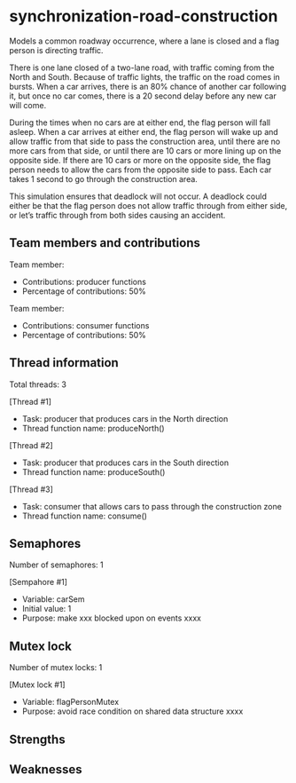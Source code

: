 # synchronization-road-construction
Models a common roadway occurrence, where a lane is closed and a flag person is directing traffic.

There is one lane closed of a two-lane road, with traffic coming from the North and South. Because of traffic lights, the traffic on the road comes in bursts. When a car arrives, there is an 80% chance of another car following it, but once no car comes, there is a 20 second delay before any new car will come.

During the times when no cars are at either end, the flag person will fall asleep. When a car arrives at either end, the flag person will wake up and allow traffic from that side to pass the construction area, until there are no more cars from that side, or until there are 10 cars or more lining up on the opposite side. If there are 10 cars or more on the opposite side, the flag person needs to allow the cars from the opposite side to pass. Each car takes 1 second to go through the construction area.

This simulation ensures that deadlock will not occur. A deadlock could either be that the flag person does not allow traffic through from either side, or let’s traffic through from both sides causing an accident.

## Team members and contributions
Team member: 
- Contributions: producer functions
- Percentage of contributions: 50%

Team member:
- Contributions: consumer functions
- Percentage of contributions: 50%

## Thread information
Total threads: 3

[Thread #1]
- Task: producer that produces cars in the North direction
- Thread function name: produceNorth()

[Thread #2]
- Task: producer that produces cars in the South direction
- Thread function name: produceSouth()

[Thread #3]
- Task: consumer that allows cars to pass through the construction zone
- Thread function name: consume()

## Semaphores
Number of semaphores: 1

[Sempahore #1]
- Variable: carSem
- Initial value: 1
- Purpose: make xxx blocked upon on events xxxx

## Mutex lock
Number of mutex locks: 1

[Mutex lock #1]
- Variable: flagPersonMutex
- Purpose: avoid race condition on shared data structure xxxx

## Strengths


## Weaknesses
